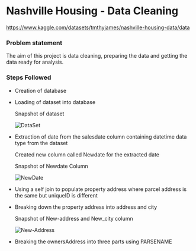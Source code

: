 # Nashville Housing - Data Cleaning



https://www.kaggle.com/datasets/tmthyjames/nashville-housing-data/data


### Problem statement
 
The aim of this project is data cleaning, preparing the data and getting the data ready for analysis.


### Steps Followed

- Creation of database

- Loading of dataset into database

   Snapshot of dataset

   ![DataSet](https://github.com/user-attachments/assets/b9ec2752-757d-4c85-84c9-3050e3a73463)

- Extraction of date from the salesdate column containing datetime data type from the dataset 

    Created new column called Newdate for the extracted date


  Snapshot of Newdate Column

  ![NewDate](https://github.com/user-attachments/assets/b7a01d7c-8521-4df2-90a8-338ed1add8e0)

- Using a self join to populate property address where parcel address is the same but uniqueID is different

- Breaking down the property address into address and city

  Snapshot of New-address and New_city column

  ![New-Address](https://github.com/user-attachments/assets/aea49ba9-6b0c-43d8-a54d-1b6f732ac5ee)

- Breaking the ownersAddress into three parts using PARSENAME

  
